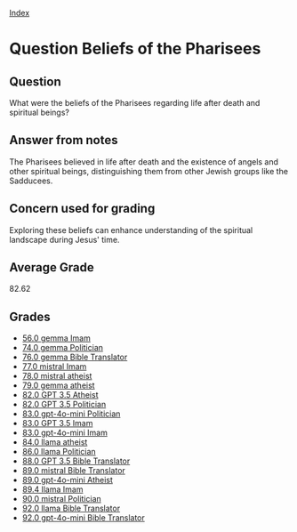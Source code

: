 
[Index](../../index.md)
# Question Beliefs of the Pharisees
## Question
What were the beliefs of the Pharisees regarding life after death and spiritual beings?

## Answer from notes
The Pharisees believed in life after death and the existence of angels and other spiritual beings, distinguishing them from other Jewish groups like the Sadducees.

## Concern used for grading
Exploring these beliefs can enhance understanding of the spiritual landscape during Jesus' time.

## Average Grade
82.62

## Grades
 * [56.0 gemma Imam](../answers/gemma_Imam/Beliefs_of_the_Pharisees.md)
 * [74.0 gemma Politician](../answers/gemma_Politician/Beliefs_of_the_Pharisees.md)
 * [76.0 gemma Bible Translator](../answers/gemma_Bible_Translator/Beliefs_of_the_Pharisees.md)
 * [77.0 mistral Imam](../answers/mistral_Imam/Beliefs_of_the_Pharisees.md)
 * [78.0 mistral atheist](../answers/mistral_atheist/Beliefs_of_the_Pharisees.md)
 * [79.0 gemma atheist](../answers/gemma_atheist/Beliefs_of_the_Pharisees.md)
 * [82.0 GPT 3.5 Atheist](../answers/GPT_3.5_Atheist/Beliefs_of_the_Pharisees.md)
 * [82.0 GPT 3.5 Politician](../answers/GPT_3.5_Politician/Beliefs_of_the_Pharisees.md)
 * [83.0 gpt-4o-mini Politician](../answers/gpt-4o-mini_Politician/Beliefs_of_the_Pharisees.md)
 * [83.0 GPT 3.5 Imam](../answers/GPT_3.5_Imam/Beliefs_of_the_Pharisees.md)
 * [83.0 gpt-4o-mini Imam](../answers/gpt-4o-mini_Imam/Beliefs_of_the_Pharisees.md)
 * [84.0 llama atheist](../answers/llama_atheist/Beliefs_of_the_Pharisees.md)
 * [86.0 llama Politician](../answers/llama_Politician/Beliefs_of_the_Pharisees.md)
 * [88.0 GPT 3.5 Bible Translator](../answers/GPT_3.5_Bible_Translator/Beliefs_of_the_Pharisees.md)
 * [89.0 mistral Bible Translator](../answers/mistral_Bible_Translator/Beliefs_of_the_Pharisees.md)
 * [89.0 gpt-4o-mini Atheist](../answers/gpt-4o-mini_Atheist/Beliefs_of_the_Pharisees.md)
 * [89.4 llama Imam](../answers/llama_Imam/Beliefs_of_the_Pharisees.md)
 * [90.0 mistral Politician](../answers/mistral_Politician/Beliefs_of_the_Pharisees.md)
 * [92.0 llama Bible Translator](../answers/llama_Bible_Translator/Beliefs_of_the_Pharisees.md)
 * [92.0 gpt-4o-mini Bible Translator](../answers/gpt-4o-mini_Bible_Translator/Beliefs_of_the_Pharisees.md)
